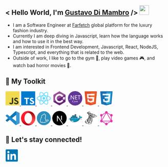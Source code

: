 <h2> < Hello World, I'm <a href="https://www.linkedin.com/in/gustavo-dimambro/" target="_blank"> Gustavo Di Mambro</a> /> <img src="resources/hi.gif" width="30" height="30">  </h2>
    
- I am a Software Engineer at <a href="https://www.farfetch.com/" target="_blank"> Farfetch</a> global platform for the luxury fashion industry.
- Currently I am deep diving in Javascript, learn how the language works and how to use it in the best way.
- I am interested in Frontend Development, Javascript, React, NodeJS, Typescript, and everything that is related to the web.
- Outside of work, I like to go to the gym 💪, play video games 🎮, and watch bad horror movies 👻.
 
<h2>🧰 My Toolkit</h2>

<p align="left">
    <a title="Javascript" href="https://developer.mozilla.org/en-US/docs/Web/JavaScript" target="_blank">
        <img src="https://raw.githubusercontent.com/devicons/devicon/master/icons/javascript/javascript-original.svg" alt="javascript" width="45" height="45" />
    </a>
    <a title="Typescript" href="https://www.typescriptlang.org" target="_blank">
        <img src="https://raw.githubusercontent.com/devicons/devicon/master/icons/typescript/typescript-original.svg" alt="typescript" width="45" height="45" />
    </a>
    <a title="React" href="https://reactjs.org" target="_blank">
        <img src="https://raw.githubusercontent.com/devicons/devicon/master/icons/react/react-original.svg" alt="react" width="45" height="45" />
    </a>
    <a title="C#" href="https://docs.microsoft.com/en-us/dotnet/csharp/" target="_blank">
        <img src="https://raw.githubusercontent.com/devicons/devicon/master/icons/csharp/csharp-original.svg" alt="c sharp" width="45" height="45" />
    </a>
    <a title=".Net" href="https://dotnet.microsoft.com/en-us/" target="_blank">
        <img src="https://raw.githubusercontent.com/devicons/devicon/master/icons/dotnetcore/dotnetcore-original.svg" alt="dotnetcore" width="45" height="45" />
    </a>
    <a title="HTML" href="https://developer.mozilla.org/en-US/docs/Web/HTML/" target="_blank">
        <img src="https://raw.githubusercontent.com/devicons/devicon/master/icons/html5/html5-original.svg" alt="html 5" width="45" height="45" />
    </a>
    <a title="CSS 3" href="https://developer.mozilla.org/en-US/docs/Web/CSS" target="_blank">
        <img src="https://raw.githubusercontent.com/devicons/devicon/master/icons/css3/css3-original.svg" alt="css 3" width="45" height="45" />
    </a>
</p>
<p align="left">
    <a title="VS Code" href="https://code.visualstudio.com/" target="_blank">
        <img src="https://raw.githubusercontent.com/devicons/devicon/master/icons/vscode/vscode-original.svg" alt="vs code" width="45" height="45" />
    </a>
    <a title="Opera" href="https://www.opera.com" target="_blank">
        <img src="https://raw.githubusercontent.com/devicons/devicon/master/icons/opera/opera-original.svg" alt="opera" width="45" height="45" />
    </a>
    <a title="Yarn" href="https://yarnpkg.com" target="_blank">
        <img src="https://raw.githubusercontent.com/devicons/devicon/master/icons/yarn/yarn-original.svg" alt="yarn" width="45" height="45" />
    </a>
    <a title="Next JS" href="https://nextjs.org" target="_blank">
        <img src="https://raw.githubusercontent.com/devicons/devicon/master/icons/nextjs/nextjs-original.svg" alt="yarn" width="45" height="45" />
    </a>
    <a title="Docker" href="https://www.docker.com" target="_blank">
        <img src="https://raw.githubusercontent.com/devicons/devicon/master/icons/docker/docker-original.svg" alt="yarn" width="45" height="45" />
    </a>
    <a title="SQL Server" href="https://www.microsoft.com/en-us/sql-server/" target="_blank">
        <img src="https://raw.githubusercontent.com/devicons/devicon/master/icons/microsoftsqlserver/microsoftsqlserver-plain.svg" alt="yarn" width="45" height="45" />
    </a>
    <a title="GraphQL" href="https://graphql.org" target="_blank">
        <img src="https://raw.githubusercontent.com/devicons/devicon/master/icons/graphql/graphql-plain.svg" alt="yarn" width="45" height="45" />
    </a>
</p>

<h2>🤝 Let's stay connected!</h2>
<a href="https://www.linkedin.com/in/gustavo-dimambro/" target="_blank">
    <img src="https://raw.githubusercontent.com/devicons/devicon/master/icons/linkedin/linkedin-original.svg" width=40px height=40px title="source: imgur.com" />
</a>
